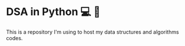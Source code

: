 # DSA in Python :computer: :book:

This is a repository I'm using to host my data structures and algorithms codes.
